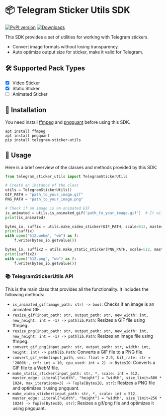 # 📦 Telegram Sticker Utils SDK

[![PyPI version](https://badge.fury.io/py/telegram-sticker-utils.svg)](https://badge.fury.io/py/telegram-sticker-utils)
[![Downloads](https://pepy.tech/badge/telegram-sticker-utils)](https://pepy.tech/project/telegram-sticker-utils)

This SDK provides a set of utilities for working with Telegram stickers.

- Convert image formats without losing transparency.
- Auto optimize output size for sticker, make it valid for Telegram.

## 🛠 Supported Pack Types

- [x] Video Sticker
- [x] Static Sticker
- [ ] Animated Sticker

## 🚀 Installation

You need install [ffmpeg](https://ffmpeg.org/download.html) and [pngquant](https://pngquant.org/) before using this SDK.

```shell
apt install ffmpeg
apt install pngquant
pip install telegram-sticker-utils
```

## 📝 Usage

Here is a brief overview of the classes and methods provided by this SDK:

```python
from telegram_sticker_utils import TelegramStickerUtils

# Create an instance of the class
utils = TelegramStickerUtils()
GIF_PATH = "path_to_your_image.gif"
PNG_PATH = "path_to_your_image.png"

# Check if an image is an animated GIF
is_animated = utils.is_animated_gif('path_to_your_image.gif')  # It will return True if the image is a TRUE GIF
print(is_animated)

bytes_io, suffix = utils.make_video_sticker(GIF_PATH, scale=512, master_edge="width")  # or PNG_PATH
print(suffix)
with open("512.webm", "wb") as f:
    f.write(bytes_io.getvalue())

bytes_io, suffix2 = utils.make_static_sticker(PNG_PATH, scale=512, master_edge="width")  # or PNG_PATH
print(suffix2)
with open("512.png", "wb") as f:
    f.write(bytes_io.getvalue())
```

### 📚 TelegramStickerUtils API

This is the main class that provides all the functionality. It includes the following methods:

- `is_animated_gif(image_path: str) -> bool`: Checks if an image is an animated GIF.
- `resize_gif(input_path: str, output_path: str, new_width: int, new_height: int = -1) -> pathlib.Path`: Resizes a GIF
  file using ffmpeg.
- `resize_png(input_path: str, output_path: str, new_width: int, new_height: int = -1) -> pathlib.Path`: Resizes an
  image file using ffmpeg.
- `convert_gif_png(input_path: str, output_path: str, width: int, height: int) -> pathlib.Path`: Converts a GIF file to
  a PNG file.
- `convert_gif_webm(input_path, sec: float = 2.9, bit_rate: str = '2000k', crf: int = 10, cpu_used: int = 2) -> BytesIO`:
  Converts a GIF file to a WebM file.
- `make_static_sticker(input_path: str, *, scale: int = 512, master_edge: Literal["width", "height"] = "width", size_limit=500 * 1024, max_iterations=3) -> Tuple[BytesIO, str]`:
  Resizes a PNG file and optimizes it using pngquant.
- `make_video_sticker(input_path: str, *, scale: int = 512, master_edge: Literal["width", "height"] = "width", size_limit=256 * 1024) -> Tuple[BytesIO, str]`:
  Resizes a gif/png file and optimizes it using pngquant.

